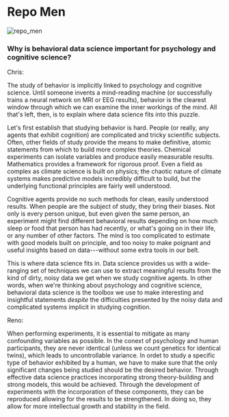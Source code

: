# Repo Men

![repo_men](https://github.com/user-attachments/assets/709c80bd-f0bd-4c87-97b0-2bde8af5abf2)

### Why is behavioral data science important for psychology and cognitive science?

Chris:

The study of behavior is implicitly linked to psychology and cognitive science.
Until someone invents a mind-reading machine (or successfully trains a neural 
network on MRI or EEG results), behavior is the clearest window through which 
we can examine the inner workings of the mind. All that's left, then, is to 
explain where data science fits into this puzzle.

Let's first establish that studying behavior is hard. People (or really, any 
agents that exhibit cognition) are complicated and tricky scientific subjects. Often, 
other fields of study provide the means to make definitive, atomic statements 
from which to build more complex theories. Chemical experiments can isolate variables 
and produce easily measurable results. Mathematics provides a framework for 
rigorous proof. Even a field as complex as climate science is built on physics; 
the chaotic nature of climate systems makes predictive models incredibly difficult 
to build, but the underlying functional principles are fairly well understood. 

Cognitive agents provide no such methods for clean, easily understood results. 
When people are the subject of study, they bring their biases. Not only is every 
person unique, but even given the same person, an experiment might find different 
behavioral results depending on how much sleep or food that person has had recently, 
or what's going on in their life, or any number of other factors. The mind is too 
complicated to estimate with good models built on principle, and too noisy to 
make poignant and useful insights based on data---without some extra tools in our belt.

This is where data science fits in. Data science provides us with a wide-ranging 
set of techniques we can use to extract meaningful results from the kind of dirty, noisy 
data we get when we study cognitive agents. In other words, when we're thinking about 
psychology and cognitive science, behavioral data science is the toolbox we use 
to make interesting and insightful statements *despite* the difficulties presented 
by the noisy data and complicated systems implicit in studying cognition.

Reno:

When performing experiments, it is essential to mitigate as many confounding variables as
possible. In the conext of psychology and human participants, they are never identical 
(unless we count genetics for identical twins), which leads to uncontrollable variance. 
In ordet to study a specific type of behavior exhibited by a human, we have to make sure
that the only significant changes being studied should be the desired behavior. Through
effective data science practices incorporating strong theory-building and strong models, 
this would be achieved. Through the development of experiments with the incorporation of 
these components, they can be reproduced allowing for the results to be strengthened. In 
doing so, they allow for more intellectual growth and stability in the field.